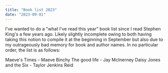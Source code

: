 ```yaml
---
title: "Book list 2023"
date: "2023-09-01"
---
```


I've wanted to do a "what I've read this year" book list since I read Stephen King's a few years ago. Likely slightly incomplete owing to both having taking this notion to compile it at the beginning in September but also due to my outrageously bad memory for book and author names. In no particular order, the list is as follows:

Maeve's Times - Maeve Binchy
The good life - Jay McInerney
Daisy Jones and the Six - Taylor Jenkins Reid
